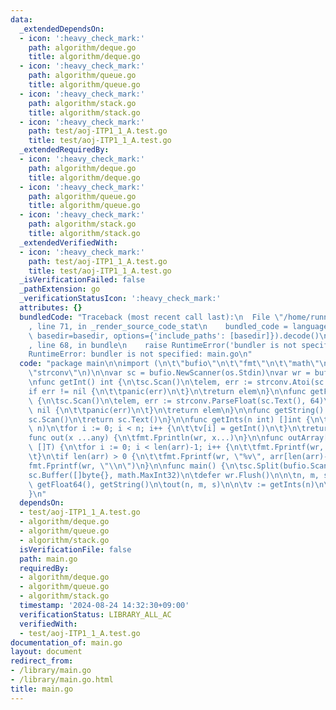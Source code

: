 ```yaml
---
data:
  _extendedDependsOn:
  - icon: ':heavy_check_mark:'
    path: algorithm/deque.go
    title: algorithm/deque.go
  - icon: ':heavy_check_mark:'
    path: algorithm/queue.go
    title: algorithm/queue.go
  - icon: ':heavy_check_mark:'
    path: algorithm/stack.go
    title: algorithm/stack.go
  - icon: ':heavy_check_mark:'
    path: test/aoj-ITP1_1_A.test.go
    title: test/aoj-ITP1_1_A.test.go
  _extendedRequiredBy:
  - icon: ':heavy_check_mark:'
    path: algorithm/deque.go
    title: algorithm/deque.go
  - icon: ':heavy_check_mark:'
    path: algorithm/queue.go
    title: algorithm/queue.go
  - icon: ':heavy_check_mark:'
    path: algorithm/stack.go
    title: algorithm/stack.go
  _extendedVerifiedWith:
  - icon: ':heavy_check_mark:'
    path: test/aoj-ITP1_1_A.test.go
    title: test/aoj-ITP1_1_A.test.go
  _isVerificationFailed: false
  _pathExtension: go
  _verificationStatusIcon: ':heavy_check_mark:'
  attributes: {}
  bundledCode: "Traceback (most recent call last):\n  File \"/home/runner/.local/lib/python3.10/site-packages/onlinejudge_verify/documentation/build.py\"\
    , line 71, in _render_source_code_stat\n    bundled_code = language.bundle(stat.path,\
    \ basedir=basedir, options={'include_paths': [basedir]}).decode()\n  File \"/home/runner/.local/lib/python3.10/site-packages/onlinejudge_verify/languages/user_defined.py\"\
    , line 68, in bundle\n    raise RuntimeError('bundler is not specified: {}'.format(str(path)))\n\
    RuntimeError: bundler is not specified: main.go\n"
  code: "package main\n\nimport (\n\t\"bufio\"\n\t\"fmt\"\n\t\"math\"\n\t\"os\"\n\t\
    \"strconv\"\n)\n\nvar sc = bufio.NewScanner(os.Stdin)\nvar wr = bufio.NewWriter(os.Stdout)\n\
    \nfunc getInt() int {\n\tsc.Scan()\n\telem, err := strconv.Atoi(sc.Text())\n\t\
    if err != nil {\n\t\tpanic(err)\n\t}\n\treturn elem\n}\n\nfunc getFloat64() float64\
    \ {\n\tsc.Scan()\n\telem, err := strconv.ParseFloat(sc.Text(), 64)\n\tif err !=\
    \ nil {\n\t\tpanic(err)\n\t}\n\treturn elem\n}\n\nfunc getString() string {\n\t\
    sc.Scan()\n\treturn sc.Text()\n}\n\nfunc getInts(n int) []int {\n\tv := make([]int,\
    \ n)\n\tfor i := 0; i < n; i++ {\n\t\tv[i] = getInt()\n\t}\n\treturn v\n}\n\n\
    func out(x ...any) {\n\tfmt.Fprintln(wr, x...)\n}\n\nfunc outArray[T any](arr\
    \ []T) {\n\tfor i := 0; i < len(arr)-1; i++ {\n\t\tfmt.Fprintf(wr, \"%v \", arr[i])\n\
    \t}\n\tif len(arr) > 0 {\n\t\tfmt.Fprintf(wr, \"%v\", arr[len(arr)-1])\n\t}\n\t\
    fmt.Fprintf(wr, \"\\n\")\n}\n\nfunc main() {\n\tsc.Split(bufio.ScanWords)\n\t\
    sc.Buffer([]byte{}, math.MaxInt32)\n\tdefer wr.Flush()\n\n\tn, m, s := getInt(),\
    \ getFloat64(), getString()\n\tout(n, m, s)\n\n\tv := getInts(n)\n\toutArray(v)\n\
    }\n"
  dependsOn:
  - test/aoj-ITP1_1_A.test.go
  - algorithm/deque.go
  - algorithm/queue.go
  - algorithm/stack.go
  isVerificationFile: false
  path: main.go
  requiredBy:
  - algorithm/deque.go
  - algorithm/queue.go
  - algorithm/stack.go
  timestamp: '2024-08-24 14:32:30+09:00'
  verificationStatus: LIBRARY_ALL_AC
  verifiedWith:
  - test/aoj-ITP1_1_A.test.go
documentation_of: main.go
layout: document
redirect_from:
- /library/main.go
- /library/main.go.html
title: main.go
---
```

